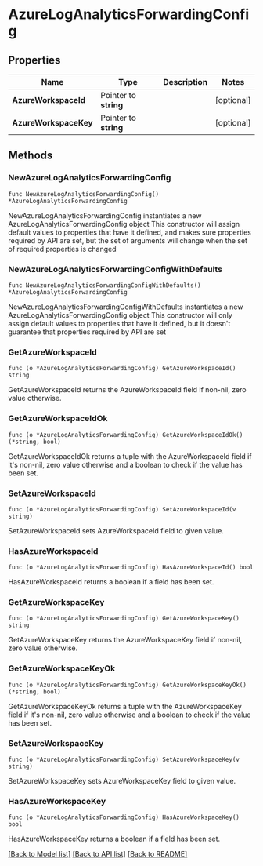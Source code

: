# AzureLogAnalyticsForwardingConfig

## Properties

Name | Type | Description | Notes
------------ | ------------- | ------------- | -------------
**AzureWorkspaceId** | Pointer to **string** |  | [optional] 
**AzureWorkspaceKey** | Pointer to **string** |  | [optional] 

## Methods

### NewAzureLogAnalyticsForwardingConfig

`func NewAzureLogAnalyticsForwardingConfig() *AzureLogAnalyticsForwardingConfig`

NewAzureLogAnalyticsForwardingConfig instantiates a new AzureLogAnalyticsForwardingConfig object
This constructor will assign default values to properties that have it defined,
and makes sure properties required by API are set, but the set of arguments
will change when the set of required properties is changed

### NewAzureLogAnalyticsForwardingConfigWithDefaults

`func NewAzureLogAnalyticsForwardingConfigWithDefaults() *AzureLogAnalyticsForwardingConfig`

NewAzureLogAnalyticsForwardingConfigWithDefaults instantiates a new AzureLogAnalyticsForwardingConfig object
This constructor will only assign default values to properties that have it defined,
but it doesn't guarantee that properties required by API are set

### GetAzureWorkspaceId

`func (o *AzureLogAnalyticsForwardingConfig) GetAzureWorkspaceId() string`

GetAzureWorkspaceId returns the AzureWorkspaceId field if non-nil, zero value otherwise.

### GetAzureWorkspaceIdOk

`func (o *AzureLogAnalyticsForwardingConfig) GetAzureWorkspaceIdOk() (*string, bool)`

GetAzureWorkspaceIdOk returns a tuple with the AzureWorkspaceId field if it's non-nil, zero value otherwise
and a boolean to check if the value has been set.

### SetAzureWorkspaceId

`func (o *AzureLogAnalyticsForwardingConfig) SetAzureWorkspaceId(v string)`

SetAzureWorkspaceId sets AzureWorkspaceId field to given value.

### HasAzureWorkspaceId

`func (o *AzureLogAnalyticsForwardingConfig) HasAzureWorkspaceId() bool`

HasAzureWorkspaceId returns a boolean if a field has been set.

### GetAzureWorkspaceKey

`func (o *AzureLogAnalyticsForwardingConfig) GetAzureWorkspaceKey() string`

GetAzureWorkspaceKey returns the AzureWorkspaceKey field if non-nil, zero value otherwise.

### GetAzureWorkspaceKeyOk

`func (o *AzureLogAnalyticsForwardingConfig) GetAzureWorkspaceKeyOk() (*string, bool)`

GetAzureWorkspaceKeyOk returns a tuple with the AzureWorkspaceKey field if it's non-nil, zero value otherwise
and a boolean to check if the value has been set.

### SetAzureWorkspaceKey

`func (o *AzureLogAnalyticsForwardingConfig) SetAzureWorkspaceKey(v string)`

SetAzureWorkspaceKey sets AzureWorkspaceKey field to given value.

### HasAzureWorkspaceKey

`func (o *AzureLogAnalyticsForwardingConfig) HasAzureWorkspaceKey() bool`

HasAzureWorkspaceKey returns a boolean if a field has been set.


[[Back to Model list]](../README.md#documentation-for-models) [[Back to API list]](../README.md#documentation-for-api-endpoints) [[Back to README]](../README.md)


